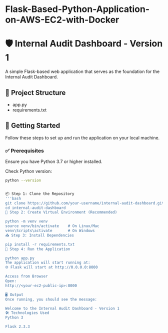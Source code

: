 # Flask-Based-Python-Application-on-AWS-EC2-with-Docker

# 🛡️ Internal Audit Dashboard - Version 1

A simple Flask-based web application that serves as the foundation for the Internal Audit Dashboard.

## 📁 Project Structure

- app.py
- requirements.txt


## 🚀 Getting Started

Follow these steps to set up and run the application on your local machine.

### ✅ Prerequisites

Ensure you have Python 3.7 or higher installed.

Check Python version:

```bash
python --version


📦 Step 1: Clone the Repository
'''bash
git clone https://github.com/your-username/internal-audit-dashboard.git
cd internal-audit-dashboard
🐍 Step 2: Create Virtual Environment (Recommended)

python -m venv venv
source venv/bin/activate    # On Linux/Mac
venv\Scripts\activate       # On Windows
📥 Step 3: Install Dependencies

pip install -r requirements.txt
🏃 Step 4: Run the Application

python app.py
The application will start running at:
🌐 Flask will start at http://0.0.0.0:8000

Access from Browser
Open:
http://<your-ec2-public-ip>:8000

🖥️ Output
Once running, you should see the message:

Welcome to the Internal Audit Dashboard - Version 1
🛠️ Technologies Used
Python 3

Flask 2.3.3
